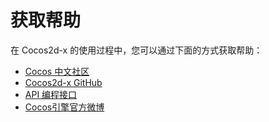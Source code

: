 # 获取帮助

在 Cocos2d-x 的使用过程中，您可以通过下面的方式获取帮助：

- [Cocos 中文社区](https://forum.cocos.com/)
- [Cocos2d-x GitHub](https://github.com/cocos2d/cocos2d-x)
- [API 编程接口](https://docs.cocos2d-x.org/api-ref/index.html)
- [Cocos引擎官方微博](http://t.sina.com.cn/cocos2dx)
